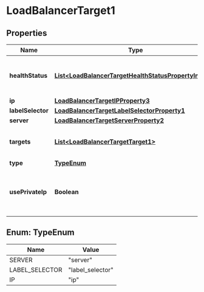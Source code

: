 

# LoadBalancerTarget1


## Properties

| Name | Type | Description | Notes |
|------------ | ------------- | ------------- | -------------|
|**healthStatus** | [**List&lt;LoadBalancerTargetHealthStatusPropertyInner2&gt;**](LoadBalancerTargetHealthStatusPropertyInner2.md) | List of health statuses of the services on this target. Only present for target types \&quot;server\&quot; and \&quot;ip\&quot;. |  [optional] |
|**ip** | [**LoadBalancerTargetIPProperty3**](LoadBalancerTargetIPProperty3.md) |  |  [optional] |
|**labelSelector** | [**LoadBalancerTargetLabelSelectorProperty1**](LoadBalancerTargetLabelSelectorProperty1.md) |  |  [optional] |
|**server** | [**LoadBalancerTargetServerProperty2**](LoadBalancerTargetServerProperty2.md) |  |  [optional] |
|**targets** | [**List&lt;LoadBalancerTargetTarget1&gt;**](LoadBalancerTargetTarget1.md) | List of resolved label selector target Servers. Only present for type \&quot;label_selector\&quot;. |  [optional] |
|**type** | [**TypeEnum**](#TypeEnum) | Type of the resource |  |
|**usePrivateIp** | **Boolean** | Use the private network IP instead of the public IP. Only present for target types \&quot;server\&quot; and \&quot;label_selector\&quot;. |  [optional] |



## Enum: TypeEnum

| Name | Value |
|---- | -----|
| SERVER | &quot;server&quot; |
| LABEL_SELECTOR | &quot;label_selector&quot; |
| IP | &quot;ip&quot; |



